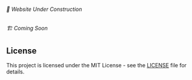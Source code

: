 ###### 🚧 Website Under Construction
###### 🏗️ Coming Soon

## License

This project is licensed under the MIT License - see the [LICENSE](LICENSE) file for details.
